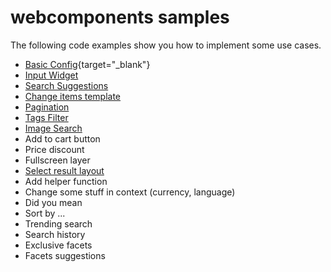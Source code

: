 # webcomponents samples

The following code examples show you how to implement some use cases. 

- [Basic Config](https://codesandbox.io/s/github/doofinder/webcomponents-samples/tree/master/basic-config){target="_blank"}
- [Input Widget](https://codesandbox.io/s/github/doofinder/webcomponents-samples/tree/master/df_input_widget)
- [Search Suggestions](https://codesandbox.io/s/github/doofinder/webcomponents-samples/tree/master/search-suggestions)
- [Change items template](https://codesandbox.io/s/github/doofinder/webcomponents-samples/tree/master/change_card_template)
- [Pagination](https://codesandbox.io/s/github/doofinder/webcomponents-samples/tree/master/pagination)
- [Tags Filter](https://codesandbox.io/s/github/doofinder/webcomponents-samples/tree/master/tags_filter)
- [Image Search](https://codesandbox.io/s/github/doofinder/webcomponents-samples/tree/master/image_capture)
- Add to cart button
- Price discount
- Fullscreen layer
- [Select result layout](https://codesandbox.io/s/github/doofinder/webcomponents-samples/tree/master/select-result-layout)
- Add helper function
- Change some stuff in context (currency, language)
- Did you mean 
- Sort by ...
- Trending search
- Search history
- Exclusive facets
- Facets suggestions
